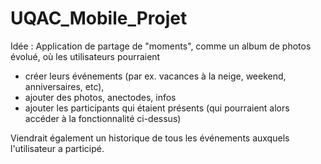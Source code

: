 # UQAC_Mobile_Projet

Idée : Application de partage de "moments", comme un album de photos évolué, où les utilisateurs pourraient 
- créer leurs événements (par ex. vacances à la neige, weekend, anniversaires, etc), 
- ajouter des photos, anectodes, infos
- ajouter les participants qui étaient présents (qui pourraient alors accéder à la fonctionnalité ci-dessus)

Viendrait également un historique de tous les événements auxquels l'utilisateur a participé.
